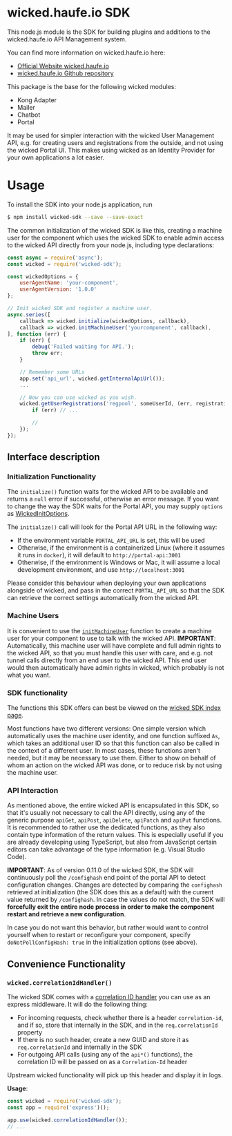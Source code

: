# wicked.haufe.io SDK

This node.js module is the SDK for building plugins and additions to the wicked.haufe.io API Management system.

You can find more information on wicked.haufe.io here:

* [Official Website wicked.haufe.io](http://wicked.haufe.io)
* [wicked.haufe.io Github repository](https://github.com/Haufe-Lexware/wicked.haufe.io)

This package is the base for the following wicked modules:

* Kong Adapter
* Mailer
* Chatbot
* Portal

It may be used for simpler interaction with the wicked User Management API, e.g. for creating users and registrations
from the outside, and not using the wicked Portal UI. This makes using wicked as an Identity Provider for your own
applications a lot easier.

# Usage

To install the SDK into your node.js application, run

```bash
$ npm install wicked-sdk --save --save-exact
```

The common initialization of the wicked SDK is like this, creating a machine user for the component which uses the wicked SDK to enable admin
access to the wicked API directly from your node.js, including type declarations:

```javascript
const async = require('async');
const wicked = require('wicked-sdk');

const wickedOptions = {
    userAgentName: 'your-component',
    userAgentVersion: '1.0.0'
};

// Init wicked SDK and register a machine user.
async.series([
    callback => wicked.initialize(wickedOptions, callback),
    callback => wicked.initMachineUser('yourcomponent', callback),
], function (err) {
    if (err) {
        debug('Failed waiting for API.');
        throw err;
    }

    // Remember some URLs
    app.set('api_url', wicked.getInternalApiUrl());
    ...

    // Now you can use wicked as you wish.
    wicked.getUserRegistrations('regpool', someUserId, (err, registrationCollection) => {
        if (err) // ...

        //
    });
});
```

## Interface description

### Initialization Functionality

The `initialize()` function waits for the wicked API to be available and returns a `null` error if successful, otherwise an error message. If you want to change the way the SDK waits for the Portal API, you may supply `options` as [WickedInitOptions](interfaces/_interfaces_.wickedinitoptions.html).

The `initialize()` call will look for the Portal API URL in the following way:

* If the environment variable `PORTAL_API_URL` is set, this will be used
* Otherwise, if the environment is a containerized Linux (where it assumes it runs in `docker`), it will default to `http://portal-api:3001`
* Otherwise, if the environment is Windows or Mac, it will assume a local development environment, and use `http://localhost:3001`

Please consider this behaviour when deploying your own applications alongside of wicked, and pass in the correct `PORTAL_API_URL` so that the SDK can retrieve the correct settings automatically from the wicked API.

### Machine Users

It is convenient to use the [`initMachineUser`](modules/_index_.html#initmachineuser) function to create a machine user for your component to use to talk with the wicked API. **IMPORTANT**: Automatically, this machine user will have complete and full admin rights to the wicked API, so that you must handle this user with care, and e.g. not tunnel calls directly from an end user to the wicked API. This end user would then automatically have admin rights in wicked, which probably is not what you want.

### SDK functionality

The functions this SDK offers can best be viewed on the [wicked SDK index page](modules/_index_.html).

Most functions have two different versions: One simple version which automatically uses the machine user identity, and one function suffixed `As`, which takes an additional user ID so that this function can also be called in the context of a different user. In most cases, these functions aren't needed, but it may be necessary to use them. Either to show on behalf of whom an action on the wicked API was done, or to reduce risk by not using the machine user.

### API Interaction

As mentioned above, the entire wicked API is encapsulated in this SDK, so that it's usually not necessary to call the API directly, using any of the generic purpose `apiGet`, `apiPost`, `apiDelete`, `apiPatch` and `apiPut` functions. It is recommended to rather use the dedicated functions, as they also contain type information of the return values. This is especially useful if you are already developing using TypeScript, but also from JavaScript certain editors can take advantage of the type information (e.g. Visual Studio Code).

**IMPORTANT**: As of version 0.11.0 of the wicked SDK, the SDK will continuously poll the `/confighash` end point of the portal API to detect configuration changes. Changes are detected by comparing the `confighash` retrieved at initialization (the SDK does this as a default) with the current value returned by `/confighash`. In case the values do not match, the SDK will **forcefully exit the entire node process in order to make the component restart and retrieve a new configuration**.

In case you do not want this behavior, but rather would want to control yourself when to restart or reconfigure your component, specify `doNotPollConfigHash: true` in the initialization options (see above).


## Convenience Functionality

### `wicked.correlationIdHandler()`

The wicked SDK comes with a [correlation ID handler](modules/_index_.html#correlationidhandler) you can use as an express middleware. It will do the following thing:

* For incoming requests, check whether there is a header `correlation-id`, and if so, store that internally in the SDK, and in the `req.correlationId` property
* If there is no such header, create a new GUID and store it as `req.correlationId` and internally in the SDK
* For outgoing API calls (using any of the `api*()` functions), the correlation ID will be passed on as a `Correlation-Id` header

Upstream wicked functionality will pick up this header and display it in logs.

**Usage**:

```javascript
const wicked = require('wicked-sdk');
const app = require('express')();

app.use(wicked.correlationIdHandler());
// ...
```

